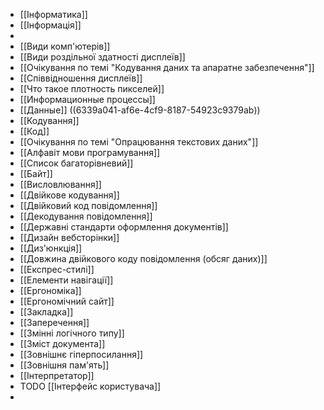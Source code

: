 - [[Інформатика]]
- [[Інформація]]
-
- [[Види комп'ютерів]]
- [[Види роздільної здатності дисплеїв]]
- [[Очікування по темі "Кодування даних та апаратне забезпечення"]]
- [[Співвідношення дисплеїв]]
- [[Что  такое плотность пикселей]]
- [[Информационные процессы]]
- [[Данные]] ((6339a041-af6e-4cf9-8187-54923c9379ab))
- [[Кодування]]
- [[Код]]
- [[Очікування по темі "Опрацювання текстових даних"]]
- [[Алфавіт мови програмування]]
- [[Список багаторівневий]]
- [[Байт]]
- [[Висловлювання]]
- [[Двійкове кодування]]
- [[Двійковий код повідомлення]]
- [[Декодування повідомлення]]
- [[Державні стандарти оформлення документів]]
- [[Дизайн вебсторінки]]
- [[Диз'юнкція]]
- [[Довжина двійкового коду повідомлення (обсяг даних)]]
- [[Експрес-стилі]]
- [[Елементи навігації]]
- [[Ергономіка]]
- [[Ергономічний сайт]]
- [[Закладка]]
- [[Заперечення]]
- [[Змінні логічного типу]]
- [[Зміст документа]]
- [[Зовнішнє гіперпосилання]]
- [[Зовнішня пам'ять]]
- [[Інтерпретатор]]
- TODO [[Інтерфейс користувача]]
-